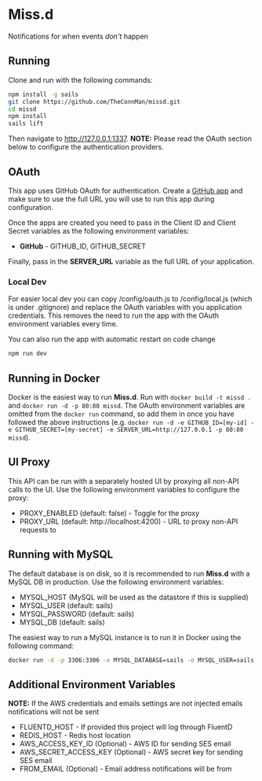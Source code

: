# Miss.d
Notifications for when events *don't* happen

## Running

Clone and run with the following commands:

```bash
npm install -g sails
git clone https://github.com/TheConnMan/missd.git
cd missd
npm install
sails lift
```

Then navigate to <http://127.0.0.1:1337>. **NOTE:** Please read the OAuth section below to configure the authentication providers.

## OAuth

This app uses GitHub OAuth for authentication. Create a [GitHub app](https://github.com/settings/applications/new) and make sure to use the full URL you will use to run this app during configuration.

Once the apps are created you need to pass in the Client ID and Client Secret variables as the following environment variables:

- **GitHub** - GITHUB_ID, GITHUB_SECRET

Finally, pass in the **SERVER_URL** variable as the full URL of your application.

### Local Dev

For easier local dev you can copy /config/oauth.js to /config/local.js (which is under .gitignore) and replace the OAuth variables with you application credentials. This removes the need to run the app with the OAuth environment variables every time.

You can also run the app with automatic restart on code change
```bash
npm run dev
```

## Running in Docker

Docker is the easiest way to run **Miss.d**. Run with `docker build -t missd .` and `docker run -d -p 80:80 missd`. The OAuth environment variables are omitted from the `docker run` command, so add them in once you have followed the above instructions (e.g. `docker run -d -e GITHUB_ID=[my-id] -e GITHUB_SECRET=[my-secret] -e SERVER_URL=http://127.0.0.1 -p 80:80 missd`).

## UI Proxy
This API can be run with a separately hosted UI by proxying all non-API calls to the UI. Use the following environment variables to configure the proxy:

- PROXY_ENABLED (default: false) - Toggle for the proxy
- PROXY_URL (default: http://localhost:4200) - URL to proxy non-API requests to

## Running with MySQL

The default database is on disk, so it is recommended to run **Miss.d** with a MySQL DB in production. Use the following environment variables:

- MYSQL_HOST (MySQL will be used as the datastore if this is supplied)
- MYSQL_USER (default: sails)
- MYSQL_PASSWORD (default: sails)
- MYSQL_DB (default: sails)

The easiest way to run a MySQL instance is to run it in Docker using the following command:

```bash
docker run -d -p 3306:3306 -e MYSQL_DATABASE=sails -e MYSQL_USER=sails -e MYSQL_PASSWORD=sails -e MYSQL_RANDOM_ROOT_PASSWORD=true mysql
```

## Additional Environment Variables
**NOTE:** If the AWS credentials and emails settings are not injected emails notifications will not be sent

- FLUENTD_HOST - If provided this project will log through FluentD
- REDIS_HOST - Redis host location
- AWS_ACCESS_KEY_ID (Optional) - AWS ID for sending SES email
- AWS_SECRET_ACCESS_KEY (Optional) - AWS secret key for sending SES email
- FROM_EMAIL (Optional) - Email address notifications will be from
